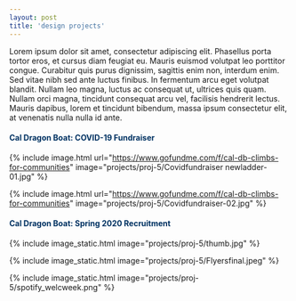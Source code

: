 ```yaml
---
layout: post
title: 'design projects'
---
```


Lorem ipsum dolor sit amet, consectetur adipiscing elit. Phasellus porta tortor eros, et cursus diam feugiat eu. Mauris euismod volutpat leo porttitor congue. Curabitur quis purus dignissim, sagittis enim non, interdum enim. Sed vitae nibh sed ante luctus finibus. In fermentum arcu eget volutpat blandit. Nullam leo magna, luctus ac consequat ut, ultrices quis quam. Nullam orci magna, tincidunt consequat arcu vel, facilisis hendrerit lectus. Mauris dapibus, lorem et tincidunt bibendum, massa ipsum consectetur elit, at venenatis nulla nulla id ante.

<h4 style="color:#003262;">Cal Dragon Boat: COVID-19 Fundraiser</h4>

{% include image.html url="https://www.gofundme.com/f/cal-db-climbs-for-communities" image="projects/proj-5/Covidfundraiser newladder-01.jpg" %} 

{% include image.html url="https://www.gofundme.com/f/cal-db-climbs-for-communities" image="projects/proj-5/Covidfundraiser-02.jpg" %}


<h4 style="color:#003262;">Cal Dragon Boat: Spring 2020 Recruitment</h4>

{% include image_static.html image="projects/proj-5/thumb.jpg" %}

{% include image_static.html image="projects/proj-5/Flyersfinal.jpeg" %}

{% include image_static.html image="projects/proj-5/spotify_welcweek.png" %}

